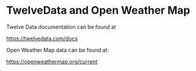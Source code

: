 # TwelveData and Open Weather Map

Twelve Data documentation can be found at 

https://twelvedata.com/docs

Open Weather Map data can be found at:

https://openweathermap.org/current
